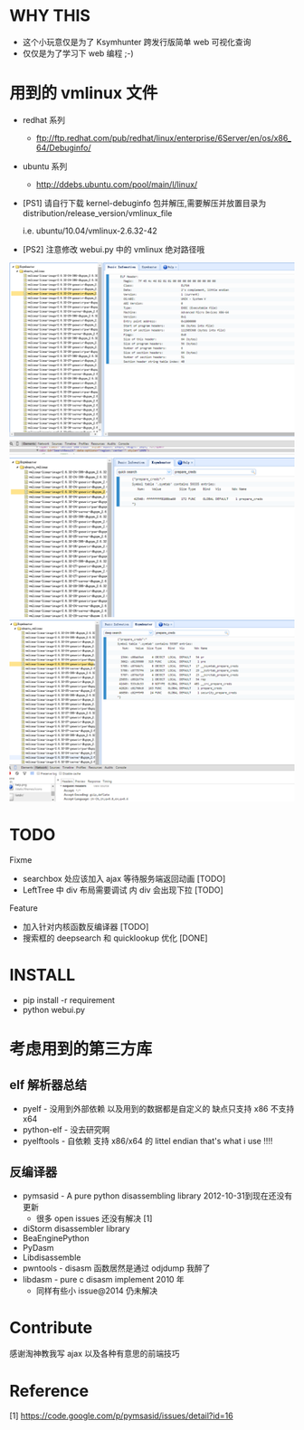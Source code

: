 
WHY THIS
====
 * 这个小玩意仅是为了 Ksymhunter 跨发行版简单 web 可视化查询
 * 仅仅是为了学习下 web 编程 ;-)
 # 用到的 vmlinux 文件
  * redhat 系列
    * ftp://ftp.redhat.com/pub/redhat/linux/enterprise/6Server/en/os/x86_64/Debuginfo/
  * ubuntu 系列
    * http://ddebs.ubuntu.com/pool/main/l/linux/
 * [PS1] 请自行下载 kernel-debuginfo 包并解压,需要解压并放置目录为distribution/release_version/vmlinux_file  

   i.e. ubuntu/10.04/vmlinux-2.6.32-42
 * [PS2] 注意修改 webui.py 中的 vmlinux 绝对路径哦

![debug demo](./pics/getbasicinfo.PNG)
![debug demo](./pics/quicklookup.PNG)
![debug demo](./pics/deepsearch.PNG)


TODO
====
 Fixme
   * searchbox 处应该加入 ajax 等待服务端返回动画         [TODO]
   * LeftTree 中 div 布局需要调试 内 div 会出现下拉       [TODO]



Feature
   * 加入针对内核函数反编译器                             [TODO]
   * 搜索框的 deepsearch 和 quicklookup 优化              [DONE]

INSTALL
====
 * pip install -r requirement
 * python webui.py


考虑用到的第三方库
====
## elf 解析器总结
 * pyelf - 没用到外部依赖 以及用到的数据都是自定义的 缺点只支持 x86 不支持 x64
 * python-elf - 没去研究啊
 * pyelftools - 自依赖 支持 x86/x64 的 littel endian    that's what i use !!!!

## 反编译器
 * pymsasid - A pure python disassembling library 2012-10-31到现在还没有更新 
   * 很多 open issues 还没有解决 [1]
 * diStorm disassembler library
 * BeaEnginePython
 * PyDasm
 * Libdisassemble
 * pwntools - disasm 函数居然是通过 odjdump 我醉了
 * libdasm - pure c disasm implement 2010 年
   * 同样有些小 issue@2014 仍未解决

Contribute
====
 感谢淘神教我写 ajax 以及各种有意思的前端技巧

Reference
====
[1] https://code.google.com/p/pymsasid/issues/detail?id=16
